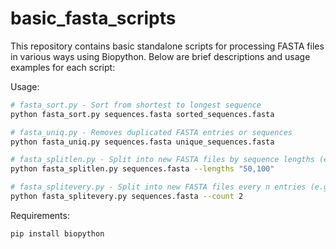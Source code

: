 # basic_fasta_scripts
This repository contains basic standalone scripts for processing FASTA files in various ways using Biopython. Below are brief descriptions and usage examples for each script:

Usage:
```bash
# fasta_sort.py - Sort from shortest to longest sequence
python fasta_sort.py sequences.fasta sorted_sequences.fasta

# fasta_uniq.py - Removes duplicated FASTA entries or sequences
python fasta_uniq.py sequences.fasta unique_sequences.fasta

# fasta_splitlen.py - Split into new FASTA files by sequence lengths (e.g. 0-49, 50-99, 100+)
python fasta_splitlen.py sequences.fasta --lengths "50,100"

# fasta_splitevery.py - Split into new FASTA files every n entries (e.g. every 2)
python fasta_splitevery.py sequences.fasta --count 2
```

Requirements:
```bash
pip install biopython
```
